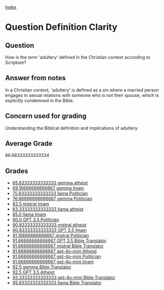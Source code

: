 
[Index](../../index.md)
# Question Definition Clarity
## Question
How is the term 'adultery' defined in the Christian context according to Scripture?

## Answer from notes
In a Christian context, 'adultery' is defined as a sin where a married person engages in sexual relations with someone who is not their spouse, which is explicitly condemned in the Bible.

## Concern used for grading
Understanding the Biblical definition and implications of adultery.

## Average Grade
86.68333333333334

## Grades
 * [65.83333333333333 gemma atheist](../answers/gemma_atheist/Definition_Clarity.md)
 * [69.16666666666667 gemma Imam](../answers/gemma_Imam/Definition_Clarity.md)
 * [75.83333333333333 llama Politician](../answers/llama_Politician/Definition_Clarity.md)
 * [76.66666666666667 gemma Politician](../answers/gemma_Politician/Definition_Clarity.md)
 * [82.5 mistral Imam](../answers/mistral_Imam/Definition_Clarity.md)
 * [83.33333333333333 llama atheist](../answers/llama_atheist/Definition_Clarity.md)
 * [85.0 llama Imam](../answers/llama_Imam/Definition_Clarity.md)
 * [90.0 GPT 3.5 Politician](../answers/GPT_3.5_Politician/Definition_Clarity.md)
 * [90.83333333333333 mistral atheist](../answers/mistral_atheist/Definition_Clarity.md)
 * [90.83333333333333 GPT 3.5 Imam](../answers/GPT_3.5_Imam/Definition_Clarity.md)
 * [91.16666666666667 mistral Politician](../answers/mistral_Politician/Definition_Clarity.md)
 * [91.66666666666667 GPT 3.5 Bible Translator](../answers/GPT_3.5_Bible_Translator/Definition_Clarity.md)
 * [91.66666666666667 mistral Bible Translator](../answers/mistral_Bible_Translator/Definition_Clarity.md)
 * [91.66666666666667 gpt-4o-mini Atheist](../answers/gpt-4o-mini_Atheist/Definition_Clarity.md)
 * [91.66666666666667 gpt-4o-mini Politician](../answers/gpt-4o-mini_Politician/Definition_Clarity.md)
 * [91.66666666666667 gpt-4o-mini Imam](../answers/gpt-4o-mini_Imam/Definition_Clarity.md)
 * [92.5 gemma Bible Translator](../answers/gemma_Bible_Translator/Definition_Clarity.md)
 * [92.5 GPT 3.5 Atheist](../answers/GPT_3.5_Atheist/Definition_Clarity.md)
 * [93.33333333333333 gpt-4o-mini Bible Translator](../answers/gpt-4o-mini_Bible_Translator/Definition_Clarity.md)
 * [95.83333333333333 llama Bible Translator](../answers/llama_Bible_Translator/Definition_Clarity.md)
